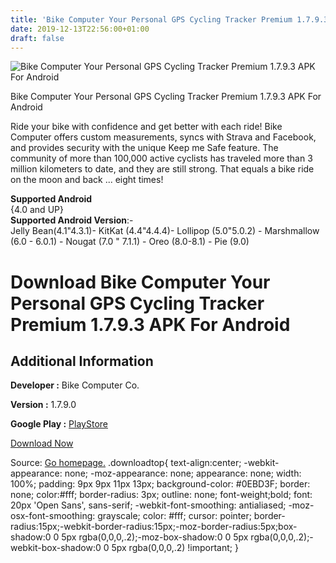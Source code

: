 ```yaml
---
title: 'Bike Computer Your Personal GPS Cycling Tracker Premium 1.7.9.3 APK For Android'
date: 2019-12-13T22:56:00+01:00
draft: false
---
```


![Bike Computer Your Personal GPS Cycling Tracker Premium 1.7.9.3 APK For Android](https://i0.wp.com/apkhome.net/wp-content/uploads/2019/11/Bike-Computer-Your-Personal-GPS-Cycling-Tracker-Premium-1.7.9.3.png "Bike Computer Your Personal GPS Cycling Tracker Premium 1.7.9.3 APK For Android")

  

Bike Computer Your Personal GPS Cycling Tracker Premium 1.7.9.3 APK For Android

Ride your bike with confidence and get better with each ride! Bike Computer offers custom measurements, syncs with Strava and Facebook, and provides security with the unique Keep me Safe feature. The community of more than 100,000 active cyclists has traveled more than 3 million kilometers to date, and they are still strong. That equals a bike ride on the moon and back ... eight times!

**Supported Android**  
{4.0 and UP}  
**Supported Android Version**:-  
Jelly Bean(4.1"4.3.1)- KitKat (4.4"4.4.4)- Lollipop (5.0"5.0.2) - Marshmallow (6.0 - 6.0.1) - Nougat (7.0 " 7.1.1) - Oreo (8.0-8.1) - Pie (9.0)

Download Bike Computer Your Personal GPS Cycling Tracker Premium 1.7.9.3 APK For Android
========================================================================================

Additional Information
----------------------

**Developer :** Bike Computer Co.

**Version :** 1.7.9.0

**Google Play :** [PlayStore](https://play.google.com/store/apps/details?id=co.bikecomputer)

  

[Download Now](https://store4app.co/post/bike-computer-your-personal-gps-cycling-tracker-premium-1-7-9-3-apk-for-android_1574844084)

  
Source: [Go homepage.](https://store4app.co/post/bike-computer-your-personal-gps-cycling-tracker-premium-1-7-9-3-apk-for-android_1574844084) .downloadtop{ text-align:center; -webkit-appearance: none; -moz-appearance: none; appearance: none; width: 100%; padding: 9px 9px 11px 13px; background-color: #0EBD3F; border: none; color:#fff; border-radius: 3px; outline: none; font-weight;bold; font: 20px 'Open Sans', sans-serif; -webkit-font-smoothing: antialiased; -moz-osx-font-smoothing: grayscale; color: #fff; cursor: pointer; border-radius:15px;-webkit-border-radius:15px;-moz-border-radius:5px;box-shadow:0 0 5px rgba(0,0,0,.2);-moz-box-shadow:0 0 5px rgba(0,0,0,.2);-webkit-box-shadow:0 0 5px rgba(0,0,0,.2) !important; }